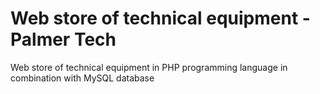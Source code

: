 # Web store of technical equipment - Palmer Tech

Web store of technical equipment in PHP programming language in combination with MySQL database
